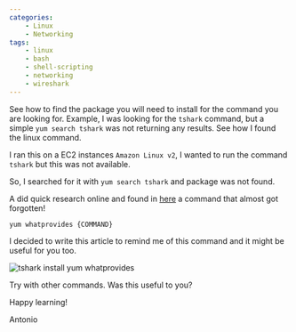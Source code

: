 ```yaml
---
categories:
    - Linux
    - Networking
tags:
    - linux
    - bash
    - shell-scripting
    - networking
    - wireshark
---
```


See how to find the package you will need to install for the command you are looking for. Example, I was looking for the `tshark` command, but a simple `yum search tshark` was not returning any results. See how I found the linux command.

I ran this on a EC2 instances `Amazon Linux v2`, I wanted to run the command `tshark` but this was not available.

So, I searched for it with `yum search tshark` and package was not found.

A did quick research online and found in [here](https://www.question-defense.com/2010/03/07/install-tshark-on-centos-linux-using-the-yum-package-manager) a command that almost got forgotten!

`yum whatprovides {COMMAND}`

I decided to write this article to remind me of this command and it might be useful for you too.

![tshark install yum whatprovides](./assets/images/tshark-install-yum-whatprovides.jpg)

Try with other commands. Was this useful to you?


Happy learning!

Antonio
